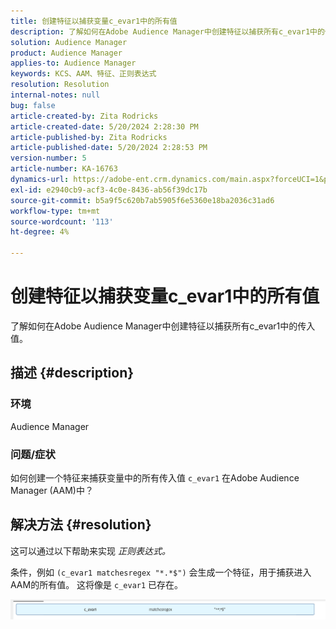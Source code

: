 ```yaml
---
title: 创建特征以捕获变量c_evar1中的所有值
description: 了解如何在Adobe Audience Manager中创建特征以捕获所有c_evar1中的传入值。
solution: Audience Manager
product: Audience Manager
applies-to: Audience Manager
keywords: KCS、AAM、特征、正则表达式
resolution: Resolution
internal-notes: null
bug: false
article-created-by: Zita Rodricks
article-created-date: 5/20/2024 2:28:30 PM
article-published-by: Zita Rodricks
article-published-date: 5/20/2024 2:28:53 PM
version-number: 5
article-number: KA-16763
dynamics-url: https://adobe-ent.crm.dynamics.com/main.aspx?forceUCI=1&pagetype=entityrecord&etn=knowledgearticle&id=f408f736-b516-ef11-9f8a-6045bd006b25
exl-id: e2940cb9-acf3-4c0e-8436-ab56f39dc17b
source-git-commit: b5a9f5c620b7ab5905f6e5360e18ba2036c31ad6
workflow-type: tm+mt
source-wordcount: '113'
ht-degree: 4%

---
```


# 创建特征以捕获变量c_evar1中的所有值


了解如何在Adobe Audience Manager中创建特征以捕获所有c_evar1中的传入值。

## 描述 {#description}


### <b>环境</b>

Audience Manager



### <b>问题/症状</b>

如何创建一个特征来捕获变量中的所有传入值 `c_evar1` 在Adobe Audience Manager (AAM)中？


## 解决方法 {#resolution}


这可以通过以下帮助来实现 *正则表达式。*

条件，例如 `(c_evar1 matchesregex "*.*$")` 会生成一个特征，用于捕获进入AAM的所有值。 这将像是 `c_evar1` 已存在。



![](assets/1b1452cb-a86b-eb11-a812-00224803aaf7.png)

